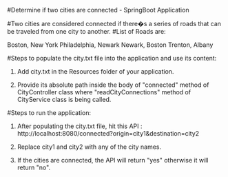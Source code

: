 #Determine if two cities are connected - SpringBoot Application

#Two cities are considered connected if there�s a series of roads that can be traveled from one city to another.
#List of Roads are:

Boston, New York
Philadelphia, Newark
Newark, Boston
Trenton, Albany

#Steps to populate the city.txt file into the application and use its content:

1) Add city.txt in the Resources folder of your application.

2) Provide its absolute path inside the body of "connected" method of CityController class where "readCityConnections" method of CityService class is being called.


#Steps to run the application:

1) After populating the city.txt file, hit this API : http://localhost:8080/connected?origin=city1&destination=city2

2) Replace city1 and city2 with any of the city names.

3) If the cities are connected, the API will return "yes" otherwise it will return "no".